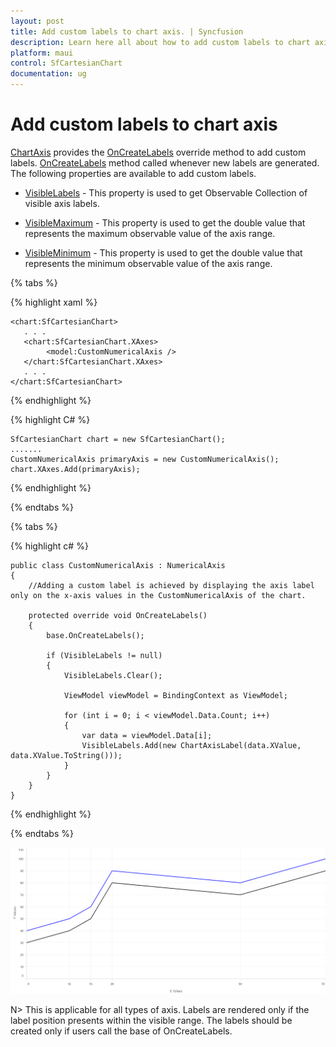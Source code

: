```yaml
---
layout: post
title: Add custom labels to chart axis. | Syncfusion
description: Learn here all about how to add custom labels to chart axis in Syncfusion .NET MAUI Chart (SfCartesianChart) control.
platform: maui
control: SfCartesianChart
documentation: ug
---
```


# Add custom labels to chart axis

[ChartAxis](https://help.syncfusion.com/cr/maui/Syncfusion.Maui.Charts.ChartAxis.html) provides the [OnCreateLabels](https://help.syncfusion.com/cr/maui/Syncfusion.Maui.Charts.ChartAxis.html#Syncfusion_Maui_Charts_ChartAxis_OnLabelCreated_Syncfusion_Maui_Charts_ChartAxisLabel_) override method to add custom labels. [OnCreateLabels](https://help.syncfusion.com/cr/maui/Syncfusion.Maui.Charts.ChartAxis.html#Syncfusion_Maui_Charts_ChartAxis_OnLabelCreated_Syncfusion_Maui_Charts_ChartAxisLabel_) method called whenever new labels are generated. The following properties are available to add custom labels.

* [VisibleLabels]() - This property is used to get Observable Collection of visible axis labels.

* [VisibleMaximum]() - This property is used to get the double value that represents the maximum observable value of the axis range.

* [VisibleMinimum]() - This property is used to get the double value that represents the minimum observable value of the axis range.

{% tabs %}

{% highlight xaml %}

    <chart:SfCartesianChart>
       . . .
       <chart:SfCartesianChart.XAxes>
            <model:CustomNumericalAxis />
       </chart:SfCartesianChart.XAxes>
       . . .
    </chart:SfCartesianChart>

{% endhighlight %}

{% highlight C# %}

    SfCartesianChart chart = new SfCartesianChart();
    .......
    CustomNumericalAxis primaryAxis = new CustomNumericalAxis();
    chart.XAxes.Add(primaryAxis);
    
{% endhighlight %}

{% endtabs %}

{% tabs %}

{% highlight c# %}

    public class CustomNumericalAxis : NumericalAxis
    {
        //Adding a custom label is achieved by displaying the axis label only on the x-axis values in the CustomNumericalAxis of the chart.
        
        protected override void OnCreateLabels()
        {
            base.OnCreateLabels();

            if (VisibleLabels != null)
            {
                VisibleLabels.Clear();

                ViewModel viewModel = BindingContext as ViewModel;

                for (int i = 0; i < viewModel.Data.Count; i++)
                {
                    var data = viewModel.Data[i];
                    VisibleLabels.Add(new ChartAxisLabel(data.XValue, data.XValue.ToString()));
                }
            }
        }
    }
    
{% endhighlight  %}

{% endtabs %}

![Add custom labels to chart axis](How-to_images/MAUI_Add_custom_labels.png)

N> This is applicable for all types of axis. Labels are rendered only if the label position presents within the visible range. The labels should be created only if users call the base of OnCreateLabels.